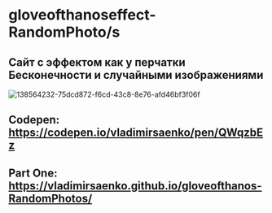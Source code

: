 # gloveofthanoseffect-RandomPhoto/s
 
## Сайт с эффектом как у перчатки Бесконечности и случайными изображениями

![138564232-75dcd872-f6cd-43c8-8e76-afd46bf3f06f](https://user-images.githubusercontent.com/56477695/149309514-21aab3bc-1bbc-4f94-9f99-9430bb10cc91.jpg)

## Codepen: https://codepen.io/vladimirsaenko/pen/QWqzbEz

## Part One: https://vladimirsaenko.github.io/gloveofthanos-RandomPhotos/
